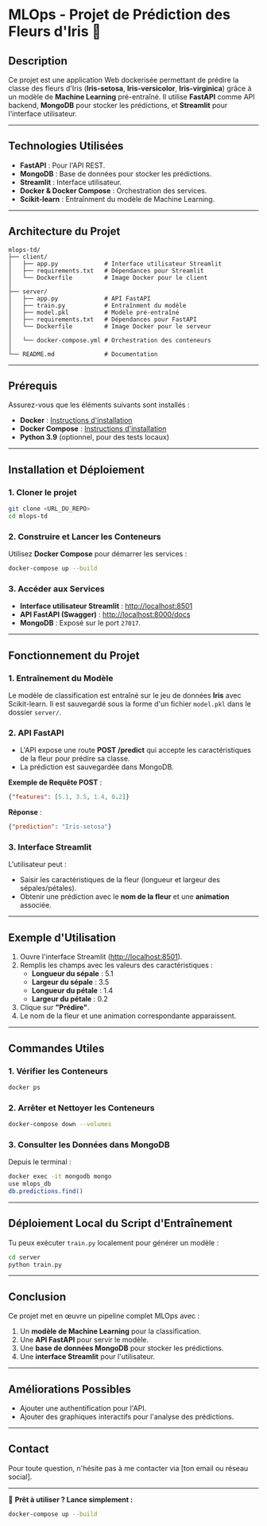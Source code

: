 # MLOps - Projet de Prédiction des Fleurs d'Iris 🌸

## **Description**
Ce projet est une application Web dockerisée permettant de prédire la classe des fleurs d'Iris (**Iris-setosa**, **Iris-versicolor**, **Iris-virginica**) grâce à un modèle de **Machine Learning** pré-entraîné. Il utilise **FastAPI** comme API backend, **MongoDB** pour stocker les prédictions, et **Streamlit** pour l'interface utilisateur.

---

## **Technologies Utilisées**
- **FastAPI** : Pour l'API REST.
- **MongoDB** : Base de données pour stocker les prédictions.
- **Streamlit** : Interface utilisateur.
- **Docker & Docker Compose** : Orchestration des services.
- **Scikit-learn** : Entraînment du modèle de Machine Learning.

---

## **Architecture du Projet**

```
mlops-td/
├── client/             
│   ├── app.py             # Interface utilisateur Streamlit
│   ├── requirements.txt   # Dépendances pour Streamlit
│   └── Dockerfile         # Image Docker pour le client
│
├── server/
│   ├── app.py             # API FastAPI
│   ├── train.py           # Entraînment du modèle
│   ├── model.pkl          # Modèle pré-entraîné
│   ├── requirements.txt   # Dépendances pour FastAPI
│   └── Dockerfile         # Image Docker pour le serveur
│               
│   └── docker-compose.yml # Orchestration des conteneurs
│
└── README.md              # Documentation
```

---

## **Prérequis**

Assurez-vous que les éléments suivants sont installés :
- **Docker** : [Instructions d'installation](https://docs.docker.com/get-docker/)
- **Docker Compose** : [Instructions d'installation](https://docs.docker.com/compose/install/)
- **Python 3.9** (optionnel, pour des tests locaux)

---

## **Installation et Déploiement**

### **1. Cloner le projet**
```bash
git clone <URL_DU_REPO>
cd mlops-td
```

### **2. Construire et Lancer les Conteneurs**
Utilisez **Docker Compose** pour démarrer les services :
```bash
docker-compose up --build
```

### **3. Accéder aux Services**
- **Interface utilisateur Streamlit** : [http://localhost:8501](http://localhost:8501)
- **API FastAPI (Swagger)** : [http://localhost:8000/docs](http://localhost:8000/docs)
- **MongoDB** : Exposé sur le port `27017`.

---

## **Fonctionnement du Projet**

### **1. Entraînement du Modèle**
Le modèle de classification est entraîné sur le jeu de données **Iris** avec Scikit-learn. Il est sauvegardé sous la forme d'un fichier `model.pkl` dans le dossier `server/`.

### **2. API FastAPI**
- L'API expose une route **POST /predict** qui accepte les caractéristiques de la fleur pour prédire sa classe.
- La prédiction est sauvegardée dans MongoDB.

**Exemple de Requête POST** :
```json
{"features": [5.1, 3.5, 1.4, 0.2]}
```

**Réponse** :
```json
{"prediction": "Iris-setosa"}
```

### **3. Interface Streamlit**
L'utilisateur peut :
- Saisir les caractéristiques de la fleur (longueur et largeur des sépales/pétales).
- Obtenir une prédiction avec le **nom de la fleur** et une **animation** associée.

---

## **Exemple d'Utilisation**

1. Ouvre l'interface Streamlit ([http://localhost:8501](http://localhost:8501)).
2. Remplis les champs avec les valeurs des caractéristiques :
   - **Longueur du sépale** : 5.1
   - **Largeur du sépale** : 3.5
   - **Longueur du pétale** : 1.4
   - **Largeur du pétale** : 0.2
3. Clique sur **"Prédire"**.
4. Le nom de la fleur et une animation correspondante apparaissent.

---

## **Commandes Utiles**

### **1. Vérifier les Conteneurs**
```bash
docker ps
```

### **2. Arrêter et Nettoyer les Conteneurs**
```bash
docker-compose down --volumes
```

### **3. Consulter les Données dans MongoDB**
Depuis le terminal :
```bash
docker exec -it mongodb mongo
use mlops_db
db.predictions.find()
```

---

## **Déploiement Local du Script d'Entraînement**

Tu peux exécuter `train.py` localement pour générer un modèle :
```bash
cd server
python train.py
```

---

## **Conclusion**

Ce projet met en œuvre un pipeline complet MLOps avec :
1. Un **modèle de Machine Learning** pour la classification.
2. Une **API FastAPI** pour servir le modèle.
3. Une **base de données MongoDB** pour stocker les prédictions.
4. Une **interface Streamlit** pour l'utilisateur.

---

## **Améliorations Possibles**
- Ajouter une authentification pour l'API.
- Ajouter des graphiques interactifs pour l'analyse des prédictions.

---

## **Contact**
Pour toute question, n'hésite pas à me contacter via [ton email ou réseau social].

---

🎉 **Prêt à utiliser ? Lance simplement :**
```bash
docker-compose up --build
